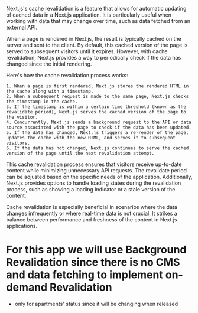 Next.js's cache revalidation is a feature that allows for automatic updating of cached data in a Next.js application. It is particularly useful when working with data that may change over time, such as data fetched from an external API.

When a page is rendered in Next.js, the result is typically cached on the server and sent to the client. By default, this cached version of the page is served to subsequent visitors until it expires. However, with cache revalidation, Next.js provides a way to periodically check if the data has changed since the initial rendering.

Here's how the cache revalidation process works:

    1. When a page is first rendered, Next.js stores the rendered HTML in the cache along with a timestamp.
    2. When a subsequent request is made to the same page, Next.js checks the timestamp in the cache.
    3. If the timestamp is within a certain time threshold (known as the revalidate period), Next.js serves the cached version of the page to the visitor.
    4. Concurrently, Next.js sends a background request to the API or data source associated with the page to check if the data has been updated.
    5. If the data has changed, Next.js triggers a re-render of the page, updates the cache with the new HTML, and serves it to subsequent visitors.
    6. If the data has not changed, Next.js continues to serve the cached version of the page until the next revalidation attempt.

This cache revalidation process ensures that visitors receive up-to-date content while minimizing unnecessary API requests. The revalidate period can be adjusted based on the specific needs of the application. Additionally, Next.js provides options to handle loading states during the revalidation process, such as showing a loading indicator or a stale version of the content.

Cache revalidation is especially beneficial in scenarios where the data changes infrequently or where real-time data is not crucial. It strikes a balance between performance and freshness of the content in Next.js applications.

# For this app we will use Background Revalidation since there is no CMS and data fetching to implement on-demand Revalidation
- only for apartments' status since it will be changing when released